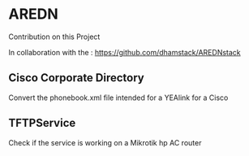 # AREDN
Contribution on this Project

In collaboration with the : https://github.com/dhamstack/AREDNstack

## Cisco Corporate Directory
Convert the phonebook.xml file intended for a YEAlink for a Cisco

## TFTPService
Check if the service is working on a Mikrotik hp AC router

